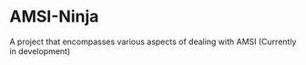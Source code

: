 # AMSI-Ninja
A project that encompasses various aspects of dealing with AMSI (Currently in development)
